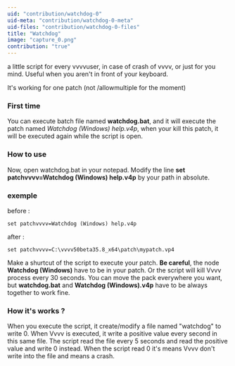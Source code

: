 ```yaml
---
uid: "contribution/watchdog-0"
uid-meta: "contribution/watchdog-0-meta"
uid-files: "contribution/watchdog-0-files"
title: "Watchdog"
image: "capture_0.png"
contribution: "true"
---
```


a little script for every vvvvuser, in case of crash of vvvv, or just for you mind. Useful when you aren't in front of your keyboard.

It's working for one patch (not /allowmultiple for the moment)

###  First time
You can execute batch file named **watchdog.bat**, and it will execute the patch named *Watchdog (Windows) help.v4p*, when your kill this patch, it will be executed again while the script is open.


###  How to use
Now, open watchdog.bat in your notepad. 
Modify the line **set patchvvvv=Watchdog (Windows) help.v4p** by your path in absolute. 

###  exemple
before :
```
set patchvvvv=Watchdog (Windows) help.v4p
```
after :
```
set patchvvvv=C:\vvvv50beta35.8_x64\patch\mypatch.vp4
```

Make a shurtcut of the script to execute your patch. 
**Be careful**, the node **Watchdog (Windows)** have to be in your patch. Or the script will kill Vvvv process every 30 seconds.
You can move the pack everywhere you want, but **watchdog.bat** and **Watchdog (Windows).v4p** have to be always together to work fine.




### How it's works ?
When you execute the script, it create/modify a file named "watchdog" to write 0. 
When Vvvv is executed, it write a positive value every second in this same file. The script read the file every 5 seconds and read the positive value and write 0 instead. When the script read 0 it's means Vvvv don't write into the file and means a crash.
